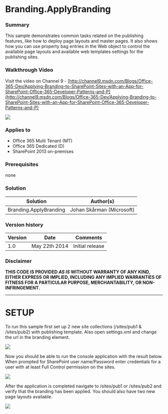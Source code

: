 # Branding.ApplyBranding #

### Summary ###
This sample demonstrates common tasks related on the publishing features, like how to deploy page layouts and master pages. It also shows how you can use property bag entries in the Web object to control the available page layouts and available web templates settings for the publishing sites. 

### Walkthrough Video ###
Visit the video on Channel 9 - [http://channel9.msdn.com/Blogs/Office-365-Dev/Applying-Branding-to-SharePoint-Sites-with-an-App-for-SharePoint-Office-365-Developer-Patterns-and-P](http://channel9.msdn.com/Blogs/Office-365-Dev/Applying-Branding-to-SharePoint-Sites-with-an-App-for-SharePoint-Office-365-Developer-Patterns-and-P)

![](http://i.imgur.com/lvyDtQB.png)

### Applies to ###
-  Office 365 Multi Tenant (MT)
-  Office 365 Dedicated (D)
-  SharePoint 2013 on-premises

### Prerequisites ###
none

### Solution ###
Solution | Author(s)
---------|----------
Branding.ApplyBranding  | Johan Skårman  (Microsoft)

### Version history ###
Version  | Date | Comments
---------| -----| --------
1.0  | May 22th 2014 | Initial release

### Disclaimer ###
**THIS CODE IS PROVIDED *AS IS* WITHOUT WARRANTY OF ANY KIND, EITHER EXPRESS OR IMPLIED, INCLUDING ANY IMPLIED WARRANTIES OF FITNESS FOR A PARTICULAR PURPOSE, MERCHANTABILITY, OR NON-INFRINGEMENT.**


----------

# SETUP #
To run this sample first set up 2 new site collections (/sites/pub1 & /sites/pub2) with publishing template. Also open settings.xml and change the url in the branding element.

![](http://i.imgur.com/jJxGEzc.png)

Now you should be able to run the console application with the result below. When prompted for SharePoint user name/Password enter credentials for a user with at least Full Control permission on the sites. 

![](http://i.imgur.com/dJFm7Rp.png)

After the application is completed navigate to /sites/pub1 or /sites/pub2 and verify that the branding has been applied. You should also have two new page layouts available.

![](http://i.imgur.com/ErHzlot.png)

